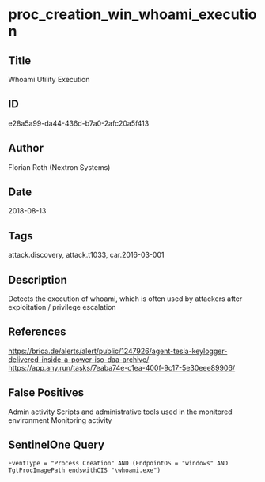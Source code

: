 # proc_creation_win_whoami_execution

## Title
Whoami Utility Execution

## ID
e28a5a99-da44-436d-b7a0-2afc20a5f413

## Author
Florian Roth (Nextron Systems)

## Date
2018-08-13

## Tags
attack.discovery, attack.t1033, car.2016-03-001

## Description
Detects the execution of whoami, which is often used by attackers after exploitation / privilege escalation

## References
https://brica.de/alerts/alert/public/1247926/agent-tesla-keylogger-delivered-inside-a-power-iso-daa-archive/
https://app.any.run/tasks/7eaba74e-c1ea-400f-9c17-5e30eee89906/

## False Positives
Admin activity
Scripts and administrative tools used in the monitored environment
Monitoring activity

## SentinelOne Query
```
EventType = "Process Creation" AND (EndpointOS = "windows" AND TgtProcImagePath endswithCIS "\whoami.exe")

```